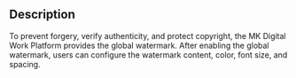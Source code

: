  ## Description
To prevent forgery, verify authenticity, and protect copyright, the MK Digital Work Platform provides the global watermark. After enabling the global watermark, users can configure the watermark content, color, font size, and spacing.
